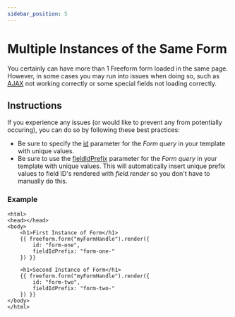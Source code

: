 ```yaml
---
sidebar_position: 5
---
```


# Multiple Instances of the Same Form

You certainly can have more than 1 Freeform form loaded in the same page. However, in some cases you may run into issues when doing so, such as [AJAX](../../templates/ajax-forms) not working correctly or some special fields not loading correctly.

## Instructions

If you experience any issues (or would like to prevent any from potentially occuring), you can do so by following these best practices:

- Be sure to specify the [id](../../templates/queries/form#id) parameter for the _Form query_ in your template with unique values.
- Be sure to use the [fieldIdPrefix](../../templates/queries/form#fieldidprefix) parameter for the _Form query_ in your template with unique values. This will automatically insert unique prefix values to field ID's rendered with _field.render_ so you don't have to manually do this.

### Example

```twig showLineNumbers {5-8,11-14}
<html>
<head></head>
<body>
    <h1>First Instance of Form</h1>
    {{ freeform.form("myFormHandle").render({
        id: "form-one",
        fieldIdPrefix: "form-one-"
    }) }}

    <h1>Second Instance of Form</h1>
    {{ freeform.form("myFormHandle").render({
        id: "form-two",
        fieldIdPrefix: "form-two-"
    }) }}
</body>
</html>
```
